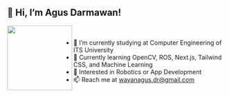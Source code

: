 ## 👋 Hi, I’m Agus Darmawan!

<div align="left">
  <img src="https://i.stack.imgur.com/w6KiC.png" align="left" width="150" height="150">
</div>
<br>



- 🔭 I’m currently studying at Computer Engineering of ITS University
- 🌱 Currently learning OpenCV, ROS, Next.js, Tailwind CSS, and Machine Learning
- 👯 Interested in Robotics or App Development
- 📫 Reach me at wayanagus.dr@gmail.com

